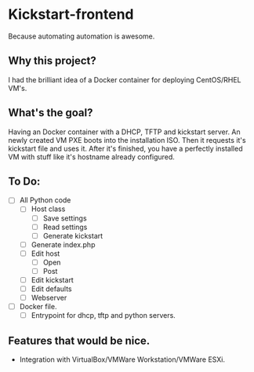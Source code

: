 # Kickstart-frontend
Because automating automation is awesome.

## Why this project?
I had the brilliant idea of a Docker container for deploying CentOS/RHEL VM's.

## What's the goal?
Having an Docker container with a DHCP, TFTP and kickstart server. An newly created VM PXE boots into the installation ISO. Then it requests it's kickstart file and uses it. After it's finished, you have a perfectly installed VM with stuff like it's hostname already configured.

## To Do:
- [ ] All Python code
  - [ ] Host class
    - [ ] Save settings
    - [ ] Read settings
    - [ ] Generate kickstart
  - [ ] Generate index.php
  - [ ] Edit host
    - [ ] Open
    - [ ] Post
  - [ ] Edit kickstart
  - [ ] Edit defaults
  - [ ] Webserver
- [ ] Docker file.
  - [ ] Entrypoint for dhcp, tftp and python servers.

## Features that would be nice.
- Integration with VirtualBox/VMWare Workstation/VMWare ESXi.
